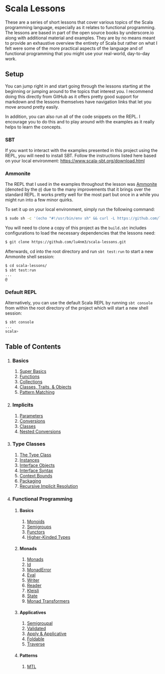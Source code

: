 # Scala Lessons

These are a series of short lessons that cover various topics of the Scala programming language, especially as it
relates to functional programming. The lessons are based in part of the open source books by underscore.io along with
additional material and examples. They are by no means meant to provide an exhaustive overview the entirety of Scala but
rather on what I felt were some of the more practical aspects of the language and of functional programming that you
might use your real-world, day-to-day work.

## Setup

You can jump right in and start going through the lessons starting at the beginning or jumping around to the topics that
interest you. I recommend doing this directly from GitHub as it offers pretty good support for markdown and the lessons
themselves have navigation links that let you move around pretty easily. 

In addition, you can also run all of the code snippets on the REPL. I encourage you to do this and to play around with
the examples as it really helps to learn the concepts.

### SBT

If you want to interact with the examples presented in this project using the REPL, you will need to install SBT. Follow
the instructions listed here based on your local environment: https://www.scala-sbt.org/download.html

### Ammonite

The REPL that I used in the examples throughout the lesson was [Ammonite](http://ammonite.io/#Ammonite-REPL) (denoted by
the `@`) due to the many improvements that it brings over the standard REPL. It works pretty well for the most part but
once in a while you might run into a few minor quirks.

To set it up on your local environment, simply run the following command:

```bash
$ sudo sh -c '(echo "#!/usr/bin/env sh" && curl -L https://github.com/lihaoyi/Ammonite/releases/download/1.3.2/2.12-1.3.2) > /usr/local/bin/amm && chmod +x /usr/local/bin/amm' && amm
```

You will need to clone a copy of this project as the `build.sbt` includes configurations to load the necessary
dependencies that the lessons need:

```bash
$ git clone https://github.com/lu4nm3/scala-lessons.git
```

Afterwards, cd into the root directory and run `sbt test:run` to start a new Ammonite shell session:

```bash
$ cd scala-lessons/
$ sbt test:run
...
@
```

### Default REPL

Alternatively, you can use the default Scala REPL by running `sbt console` from within the root directory of the project
which will start a new shell session:

```bash
$ sbt console
...
scala> 
```

## Table of Contents

<ol>
    <li><h3>Basics</h3>
        <ol>
            <li><a href="src/main/scala/_0_basics/lesson0_1_super_basics.md">Super Basics</a></li>
            <li><a href="src/main/scala/_0_basics/lesson0_2_functions.md">Functions</a></li>
            <li><a href="src/main/scala/_0_basics/lesson0_3_collections.md">Collections</a></li>
            <li><a href="src/main/scala/_0_basics/lesson0_4_classes_traits_objects.md">Classes, Traits, & Objects</a></li>
            <li><a href="src/main/scala/_0_basics/lesson0_5_pattern_matching.md">Pattern Matching</a></li>
        </ol>
    </li>
    <li><h3>Implicits</h3>
        <ol>
            <li><a href="src/main/scala/_1_implicits/lesson1_1_params.md">Parameters</a></li>
            <li><a href="src/main/scala/_1_implicits/lesson1_2_conversions.md">Conversions</a></li>
            <li><a href="src/main/scala/_1_implicits/lesson1_3_classes.md">Classes</a></li>
            <li><a href="src/main/scala/_1_implicits/lesson1_4_nested_conversions.md">Nested Conversions</a></li>
        </ol>
    </li>
    <li><h3>Type Classes</h3>
        <ol>
            <li><a href="src/main/scala/_2_type_classes/lesson2_1_classes.md">The Type Class</a></li>
            <li><a href="src/main/scala/_2_type_classes/lesson2_2_instances.md">Instances</a></li>
            <li><a href="src/main/scala/_2_type_classes/lesson2_3_1_interface_objects.md">Interface Objects</a></li>
            <li><a href="src/main/scala/_2_type_classes/lesson2_3_2_interface_syntax.md">Interface Syntax</a></li>
            <li><a href="src/main/scala/_2_type_classes/lesson2_4_context_bounds.md">Context Bounds</a></li>
            <li><a href="src/main/scala/_2_type_classes/lesson2_5_implicit_scope_packaging.md">Packaging</a></li>
            <li><a href="src/main/scala/_2_type_classes/lesson2_6_recursive_implicit_resolution.md">Recursive Implicit Resolution</a></li>
        </ol>
    </li>
    <li><h3>Functional Programming</h3>
        <ol>
            <li><h4>Basics</h4>
                <ol>
                    <li><a href="src/main/scala/_3_functional_programming_basics/lesson3_1_monoids.md">Monoids</a></li>
                    <li><a href="src/main/scala/_3_functional_programming_basics/lesson3_2_semigroups.md">Semigroups</a></li>
                    <li><a href="src/main/scala/_3_functional_programming_basics/lesson3_3_functors.md">Functors</a></li>
                    <li><a href="src/main/scala/_3_functional_programming_basics/lesson3_4_higher_kinded_types.md">Higher-Kinded Types</a></li>
                </ol>
            </li>
            <li><h4>Monads</h4>
                <ol>
                    <li><a href="src/main/scala/_4_functional_programming_monads/lesson4_1_monads.md">Monads</a></li>
                    <li><a href="src/main/scala/_4_functional_programming_monads/lesson4_2_id.md">Id</a></li>
                    <li><a href="src/main/scala/_4_functional_programming_monads/lesson4_3_monad_error.md">MonadError</a></li>
                    <li><a href="src/main/scala/_4_functional_programming_monads/lesson4_4_eval.md">Eval</a></li>
                    <li><a href="src/main/scala/_4_functional_programming_monads/lesson4_5_writer.md">Writer</a></li>
                    <li><a href="src/main/scala/_4_functional_programming_monads/lesson4_6_reader.md">Reader</a></li>
                    <li><a href="src/main/scala/_4_functional_programming_monads/lesson4_7_kleisli.md">Kleisli</a></li>
                    <li><a href="src/main/scala/_4_functional_programming_monads/lesson4_8_state.md">State</a></li>
                    <li><a href="src/main/scala/_4_functional_programming_monads/lesson4_9_monad_transformers.md">Monad Transformers</a></li>
                </ol>
            </li>
            <li><h4>Applicatives</h4>
                <ol>
                    <li><a href="src/main/scala/_5_functional_programming_applicatives/lesson5_1_semigroupal.md">Semigroupal</a></li>
                    <li><a href="src/main/scala/_5_functional_programming_applicatives/lesson5_2_validated.md">Validated</a></li>
                    <li><a href="src/main/scala/_5_functional_programming_applicatives/lesson5_3_apply_applicative.md">Apply & Applicative</a></li>
                    <li><a href="src/main/scala/_5_functional_programming_applicatives/lesson5_4_foldable.md">Foldable</a></li>
                    <li><a href="src/main/scala/_5_functional_programming_applicatives/lesson5_5_traverse.md">Traverse</a></li>
                </ol>
            </li>
            <li><h4>Patterns</h4>
                <ol>
                    <li><a href="src/main/scala/_6_functional_programming_patterns/lesson6_1_mtl.md">MTL</a></li>
                </ol>
            </li>
        </ol>
    </li>    
</ol>


